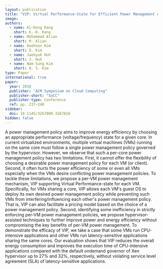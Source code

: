```yaml
---
layout: publication
title: "VIP: Virtual Performance-State for Efficient Power Management of Virtual Machines"
image:
authors:
  - name: Ki-Dong Kang
    short: K.-D. Kang
  - name: Mohammad Alian
    short: M. Alian
  - name: Daehoon Kim
    short: D. Kim
  - name: Jaehyuk Huh
    short: J. Huh
  - name: Nam Sung Kim
    short: N. S. Kim
type: Paper
international: true
paper:
  year: 2018
  publisher: "ACM Symposium on Cloud Computing"
  publisher-short: "SoCC"
  publisher-type: Conference
  ref: pp. 237–248
sidebar:
  doi: 10.1145/3267809.3267816
hidden: false
---
```


A power management policy aims to improve energy efficiency by choosing an appropriate performance (voltage/frequency) state for a given core. In current virtualized environments, multiple virtual machines (VMs) running on the same core must follow a single power management policy governed by the hypervisor. However, we observe that such a per-core power management policy has two limitations. First, it cannot offer the flexibility of choosing a desirable power management policy for each VM (or client). Second, it often hurts the power efficiency of some or even all VMs especially when the VMs desire conflicting power management policies. To tackle these limitations, we propose a per-VM power management mechanism, VIP supporting Virtual Performance-state for each VM. Specifically, for VMs sharing a core, VIP allows each VM's guest OS to deploy its own desired power management policy while preventing such VMs from interfering/influencing each other's power management policy. That is, VIP can also facilitate a pricing model based on the choice of a power management policy. Second, identifying some inefficiency in strictly enforcing per-VM power management policies, we propose hypervisor-assisted techniques to further improve power and energy efficiency without compromising the key benefits of per-VM power management. To demonstrate the efficacy of VIP, we take a case that some VMs run CPU-intensive applications and other VMs run latency-sensitive applications sharing the same cores. Our evaluation shows that VIP reduces the overall energy consumption and improves the execution time of CPU-intensive applications compared with the default ondemand governor of Xen hypervisor up to 27% and 32%, respectively, without violating service level agreement (SLA) of latency-sensitive applications.